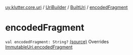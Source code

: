 [uy.klutter.core.uri](../../index.md) / [UriBuilder](../index.md) / [BuiltUri](index.md) / [encodedFragment](.)


# encodedFragment

`val encodedFragment: String?` [(source)](https://github.com/kohesive/klutter/blob/master/core-jdk6/src/main/kotlin/uy/klutter/core/uri/UriBuilder.kt#L287)
Overrides [ImmutableUri.encodedFragment](../../-immutable-uri/encoded-fragment.md)


